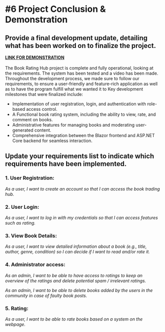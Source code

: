 # #6 Project Conclusion & Demonstration
## Provide a final development update, detailing what has been worked on to finalize the project.
**[LINK FOR DEMONSTRATION](https://www.youtube.com/watch?v=VYyTBRFUHsQ)**<br><br>
The Book Rating Hub project is complete and fully operational, looking at the requirements. The system has been tested and a video has been made. Throughout the development process, we made sure to follow our requirements, to ensure a user-friendly and feature-rich application as well as to have the program fulfill what we wanted it to
Key development milestones that were finalized include:
- Implementation of user registration, login, and authentication with role-based access control.
- A Functional book rating system, including the ability to view, rate, and comment on books.
- Administrative features for managing books and moderating user-generated content.
- Comprehensive integration between the Blazor frontend and ASP.NET Core backend for seamless interaction.



## Update your requirements list to indicate which requirements have been implemented.

### 1. User Registration:
*As a user, I want to create an account so that I can access the book trading hub.*

### 2. User Login:
*As a user, I want to log in with my credentials so that I can access features such as rating.*

### 3. View Book Details:
*As a user, I want to view detailed information about a book (e.g., title, author, genre, condition) so I can decide if I want to read and/or rate it.*
### 4. Administrator access:
*As an admin, I want to be able to have access to ratings to keep an overview of the ratings and delete potential spam / irrelevant ratings.*

*As an admin, I want to be able to delete books added by the users in the community in case of faulty book posts.*

### 5. Rating:
*As a user, I want to be able to rate books based on a system on the webpage.*
